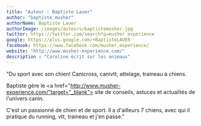 ```yaml
---
title: "Auteur : Baptiste Lauer"
author: "baptiste_musher"
authorName: Baptiste Lauer
authorImage: /images/auteurs/baptistemusher.jpg
twitter: https://twitter.com/search?q=musher experience
google: https://plus.google.com/+BaptisteLAUER
facebook: https://www.facebook.com/musher.experience/
website: "http://www.musher-experience.com/"
description : "Caroline écrit sur les animaux"
---
```


"Du sport avec son chien! Canicross, canivtt, attelage, traineau à chiens.

Baptiste gère le <a href="http://www.musher-experience.com/"target="_blank"> site de conseils, astuces et actualités </a> de l'univers canin.


C'est un passionné de chien et de sport. Il a d'ailleurs 7 chiens, avec qui il pratique du running, vtt, traineau et j'en passe."